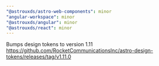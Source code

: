 ```yaml
---
"@astrouxds/astro-web-components": minor
"angular-workspace": minor
"@astrouxds/angular": minor
"@astrouxds/react": minor
---
```


Bumps design tokens to version 1.11 https://github.com/RocketCommunicationsInc/astro-design-tokens/releases/tag/v1.11.0
